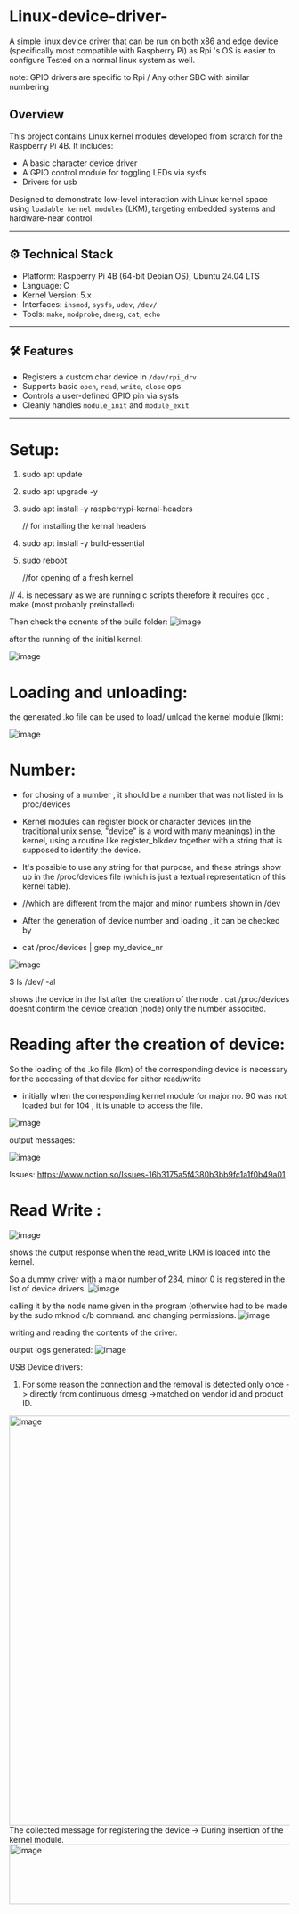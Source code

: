 # Linux-device-driver-
A simple linux device driver that can be run on both x86 and edge device (specifically most compatible with Raspberry Pi) as Rpi 's OS is easier to configure
Tested on a normal linux system as well.

note: GPIO drivers are specific to Rpi / Any other SBC with similar numbering

##  Overview
This project contains Linux kernel modules developed from scratch for the Raspberry Pi 4B. It includes:
- A basic character device driver
- A GPIO control module for toggling LEDs via sysfs
- Drivers for usb

Designed to demonstrate low-level interaction with Linux kernel space using `loadable kernel modules` (LKM), targeting embedded systems and hardware-near control.

---

## ⚙️ Technical Stack
- Platform: Raspberry Pi 4B (64-bit Debian OS), Ubuntu 24.04 LTS
- Language: C
- Kernel Version: 5.x
- Interfaces: `insmod`, `sysfs`, `udev`, `/dev/`
- Tools: `make`, `modprobe`, `dmesg`, `cat`, `echo`

---

## 🛠️ Features
- Registers a custom char device in `/dev/rpi_drv`
- Supports basic `open`, `read`, `write`, `close` ops
- Controls a user-defined GPIO pin via sysfs
- Cleanly handles `module_init` and `module_exit`

---



# Setup:
1. sudo apt update
2. sudo apt upgrade -y
3. sudo apt install -y raspberrypi-kernal-headers
   
   // for installing the kernal headers
4. sudo apt install -y build-essential 
5. sudo reboot
   
   //for opening of a fresh kernel
   
// 4. is necessary as we are running c scripts therefore it requires gcc , make (most probably preinstalled)

Then check the conents of the build folder:
![image](https://github.com/user-attachments/assets/a726110f-da0a-42f1-9d67-217bbc47ef80)

after the running of the initial kernel:

![image](https://github.com/user-attachments/assets/6db73b6e-b029-4fba-aab6-5267e8a2e0b3)

# Loading and unloading:

the generated .ko file can be used to load/ unload the kernel module (lkm):

![image](https://github.com/user-attachments/assets/26bedea7-f341-4760-a21f-93ebd3f04ee2)


# Number:
* for chosing of a number , it should be a number that was not listed in ls proc/devices
* Kernel modules can register block or character devices (in the traditional unix sense, "device" is a word with many meanings) in the kernel, using a routine like register_blkdev together with a string that is supposed to identify the device.
*  It's possible to use any string for that purpose, and these strings show up in the /proc/devices file (which is just a textual representation of this kernel table).
* //which are different from the major and minor numbers shown in /dev

* After the generation of device number and loading , it can be checked by
*  cat /proc/devices | grep my_device_nr

![image](https://github.com/user-attachments/assets/ff16d68d-17d4-41ed-840c-0529ad61a8ea)

$ ls /dev/ -al

shows the device in the list after the creation of the node . cat /proc/devices doesnt confirm the device creation (node) only the number associted.

# Reading after the creation of device:

So the loading of the .ko file (lkm) of the corresponding device is necessary for the accessing of that device for either read/write

* initially when the corresponding kernel module for major no. 90 was not loaded but for 104 , it is unable to access the file.

![image](https://github.com/user-attachments/assets/8b4b521c-7002-46e0-a6b2-f4aa5445e05e)

output messages:

![image](https://github.com/user-attachments/assets/e6b2e871-3999-4004-9b82-a77ed37ec21a)


Issues: https://www.notion.so/Issues-16b3175a5f4380b3bb9fc1a1f0b49a01

# Read Write :
![image](https://github.com/user-attachments/assets/38458fec-f2c0-4508-8a24-e528e40b5c1a)

shows the output response when the read_write LKM is loaded into the kernel.

So a dummy driver with a major number of 234, minor 0 is registered in the list of device drivers.
![image](https://github.com/user-attachments/assets/89cf1d4c-e41e-4cad-871a-0687eb57f090)

calling it by the node name given in the program (otherwise had to be made by the sudo mknod c/b <maj> <min>
command.
and changing permissions.
![image](https://github.com/user-attachments/assets/4835d5bd-bb47-4f82-81f6-d1dddd1366bc)

writing and reading the contents of the driver.

output logs generated:
![image](https://github.com/user-attachments/assets/b76fb41a-8e64-4172-9b65-c06359563fa1)

USB Device drivers:

1. For some reason the connection and the removal is detected only once -> directly from continuous dmesg ->matched on vendor id and product ID.
<img width="1314" height="736" alt="image" src="https://github.com/user-attachments/assets/e32fd09b-ee8e-4d7c-b132-c4e940cc733a" />
The collected message for registering the device -> During insertion of the kernel module.
<img width="933" height="108" alt="image" src="https://github.com/user-attachments/assets/b760b79c-699d-4527-aac1-7a3dc381d80f" />



